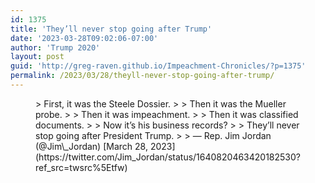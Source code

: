 ```yaml
---
id: 1375
title: 'They’ll never stop going after Trump'
date: '2023-03-28T09:02:06-07:00'
author: 'Trump 2020'
layout: post
guid: 'http://greg-raven.github.io/Impeachment-Chronicles/?p=1375'
permalink: /2023/03/28/theyll-never-stop-going-after-trump/
---
```


<figure class="wp-block-embed is-type-rich is-provider-twitter wp-block-embed-twitter"><div class="wp-block-embed__wrapper">> First, it was the Steele Dossier.   
>   
> Then it was the Mueller probe.   
>   
> Then it was impeachment.   
>   
> Then it was classified documents.   
>   
> Now it’s his business records?   
>   
> They’ll never stop going after President Trump.
> 
> — Rep. Jim Jordan (@Jim\_Jordan) [March 28, 2023](https://twitter.com/Jim_Jordan/status/1640820463420182530?ref_src=twsrc%5Etfw)

<script async="" charset="utf-8" src="https://platform.twitter.com/widgets.js"></script></div></figure>